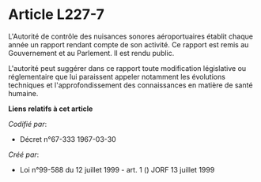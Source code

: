 # Article L227-7

L'Autorité de contrôle des nuisances sonores aéroportuaires établit chaque année un rapport rendant compte de son activité.
Ce rapport est remis au Gouvernement et au Parlement. Il est rendu public.

L'autorité peut suggérer dans ce rapport toute modification législative ou réglementaire que lui paraissent appeler notamment
les évolutions techniques et l'approfondissement des connaissances en matière de santé humaine.

**Liens relatifs à cet article**

_Codifié par_:

  - Décret n°67-333 1967-03-30

_Créé par_:

  - Loi n°99-588 du 12 juillet 1999 - art. 1 () JORF 13 juillet 1999
